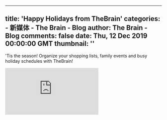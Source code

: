 
---
title: 'Happy Holidays from TheBrain'
categories: 
    - 新媒体
    - The Brain - Blog
author: The Brain - Blog
comments: false
date: Thu, 12 Dec 2019 00:00:00 GMT
thumbnail: ''
---

<div>   
<div class="center">
        <p>'Tis the season! Organize your shopping lists, family events and busy holiday schedules with TheBrain!</p>
      </div>
      <iframe class="blogVideo" src="https://www.youtube.com/embed/XePg-ctiMmk?rel=0&showinfo=0&autoplay=0" frameborder="0" allowfullscreen></iframe>
    
    
</div>
            